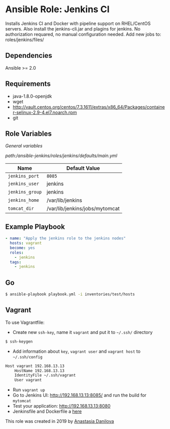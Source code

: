 Ansible Role: Jenkins CI
=====================
Installs Jenkins CI and Docker with pipeline support on RHEL/CentOS servers. Also install the jenkins-cli.jar and plagins for jenkins. No authorization requared, no manual configuration needed.
Add new jobs to: roles/jenkins/files/

Dependencies
---------------
Ansible >= 2.0

Requirements
---------------
  - java-1.8.0-openjdk
  - wget
  - http://vault.centos.org/centos/7.3.1611/extras/x86_64/Packages/container-selinux-2.9-4.el7.noarch.rpm
  - git

Role Variables
---------------
*General variables*

*path:/ansible-jenkins/roles/jenkins/defaults/main.yml*

| Name              | Default Value       |
|-----------------------|---------------------|
| `jenkins_port` | `8085` |
|`jenkins_user` | jenkins |
|`jenkins_group` | jenkins |
|`jenkins_home` | /var/lib/jenkins |
|`tomcat_dir` | /var/lib/jenkins/jobs/mytomcat |

Example Playbook
---------------
```yaml
- name: "Apply the jenkins role to the jenkins nodes"
  hosts: vagrant
  become: yes
  roles:
    - jenkins
  tags:
    - jenkins
```
Go
---------------
```sh
$ ansible-playbook playbook.yml -i inventories/test/hosts
```

Vagrant
---------------
To use Vagrantfile:
* Create new `ssh-key`, name it `vagrant` and put it to `~/.ssh/` directory
```sh
$ ssh-keygen
```

* Add information about `key`, `vagrant user` and `vagrant host` to `~/.ssh/config`
```sh
Host vagrant 192.168.13.13
    HostName 192.168.13.13
    IdentityFile ~/.ssh/vagrant
    User vagrant
```
* Run `vagrant up`
* Go to Jenkins UI: http://192.168.13.13:8085/ and run the build for `mytomcat`
* Test your application: http://192.168.13.13:8080
* Jenkinsfile and Dockerfile a [here](https://github.com/adanilova/tomcat-app)

This role was created in 2019 by [Anastasia Danilova](https://www.linkedin.com/in/anastasia-danilova-1b7966101/)
